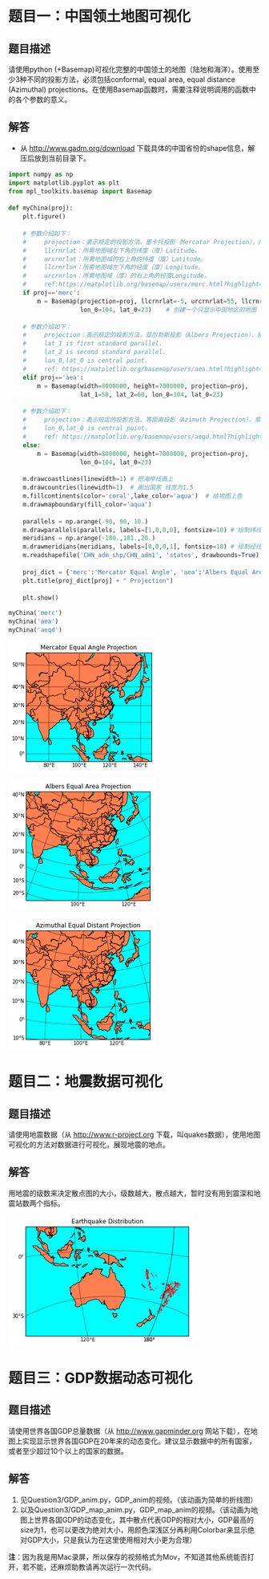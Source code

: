 
# 题目一：中国领土地图可视化


## 题目描述

请使用python (+Basemap)可视化完整的中国领土的地图（陆地和海洋）。使用至少3种不同的投影方法，必须包括conformal, equal area, equal distance (Azimuthal) projections。在使用Basemap函数时，需要注释说明调用的函数中的各个参数的意义。

## 解答

- 从 http://www.gadm.org/download 下载具体的中国省份的shape信息，解压后放到当前目录下。


```python
import numpy as np
import matplotlib.pyplot as plt
from mpl_toolkits.basemap import Basemap

def myChina(proj):
    plt.figure()

    # 参数介绍如下：
    #     projection：表示规定的投影方法，墨卡托投影（Mercator Projection），广泛应用谷歌地图。
    #     llcrnrlat：所需地图域左下角的纬度（度）Latitude。
    #     urcrnrlat：所需地图域的右上角的纬度（度）Latitude。
    #     llcrnrlon：所需地图域左下角的经度（度）Longitude。
    #     urcrnrlon：所需地图域（度）的右上角的经度Longitude。
    #     ref:https://matplotlib.org/basemap/users/merc.html?highlight=merc%20projection
    if proj=='merc':
        m = Basemap(projection=proj, llcrnrlat=-5, urcrnrlat=55, llcrnrlon=65, urcrnrlon=147, 
                    lon_0=104, lat_0=23)    # 创建一个只显示中国地区的地图
        
    # 参数介绍如下：
    #     projection：表示规定的投影方法，亚尔勃斯投影（Albers Projection），常用于表现国家疆域面积大小的图示中。
    #     lat_1 is first standard parallel.
    #     lat_2 is second standard parallel.
    #     lon_0,lat_0 is central point.
    #     ref: https://matplotlib.org/basemap/users/aea.html?highlight=albers%20projection
    elif proj=='aea':
        m = Basemap(width=8000000, height=7000000, projection=proj, 
                    lat_1=50, lat_2=60, lon_0=104, lat_0=23)
        
    # 参数介绍如下：
    #     projection：表示规定的投影方法，等距离投影（Azimuth Projection），常被用于导航地图。
    #     lon_0,lat_0 is central point.
    #     ref: https://matplotlib.org/basemap/users/aeqd.html?highlight=projection
    else:
        m = Basemap(width=8000000, height=7000000, projection=proj, 
                    lon_0=104, lat_0=23)

    m.drawcoastlines(linewidth=1) # 把海岸线画上
    m.drawcountries(linewidth=1)  # 画出国家 线宽为1.5
    m.fillcontinents(color='coral',lake_color='aqua')  # 给地图上色
    m.drawmapboundary(fill_color='aqua')

    parallels = np.arange(-90, 90, 10.) 
    m.drawparallels(parallels, labels=[1,0,0,0], fontsize=10) # 绘制纬线
    meridians = np.arange(-180.,181.,20.)
    m.drawmeridians(meridians, labels=[0,0,0,1], fontsize=10) # 绘制经线
    m.readshapefile('CHN_adm_shp/CHN_adm1', 'states', drawbounds=True)  # 画出国家具体的省份

    proj_dict = {'merc':'Mercator Equal Angle', 'aea':'Albers Equal Area', 'aeqd':'Azimuthal Equal Distant'}
    plt.title(proj_dict[proj] + " Projection")
    
    plt.show()
```


```python
myChina('merc')
myChina('aea')
myChina('aeqd')
```




![png](output_2_2.png)



![png](output_2_3.png)



![png](output_2_4.png)


# 题目二：地震数据可视化


## 题目描述

请使用地震数据（从 http://www.r-project.org 下载，叫quakes数据），使用地图可视化的方法对数据进行可视化，展现地震的地点。

## 解答

用地震的级数来决定散点图的大小，级数越大，散点越大，暂时没有用到震深和地震站数两个指标。




![png](output_4_1.png)


# 题目三：GDP数据动态可视化


## 题目描述

请使用世界各国GDP总量数据（从 http://www.gapminder.org 网站下载），在地图上实现显示世界各国GDP在20年来的动态变化。建议显示数据中的所有国家，或者至少超过10个以上的国家的数据。

## 解答

1. 见Question3/GDP_anim.py，GDP_anim的视频。（该动画为简单的折线图）
2. 以及Question3/GDP_map_anim.py，GDP_map_anim的视频。（该动画为地图上世界各国GDP的动态变化，其中散点代表GDP的相对大小，GDP最高的size为1，也可以更改为绝对大小，用颜色深浅区分再利用Colorbar来显示绝对GDP大小，只是我认为在这里使用相对大小更为合理）


**注**：因为我是用Mac录屏，所以保存的视频格式为Mov，不知道其他系统能否打开，若不能，还麻烦助教请再次运行一次代码。
